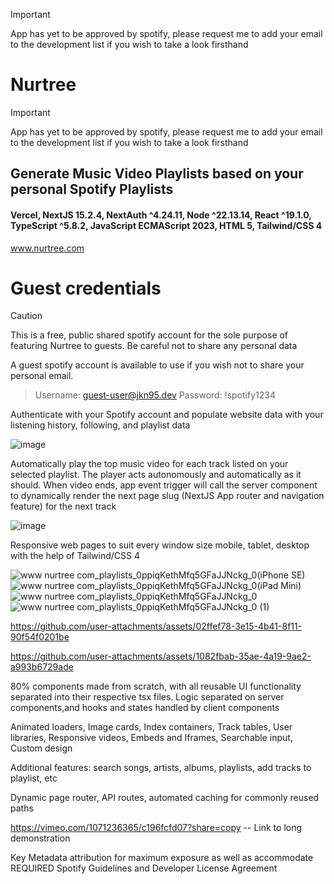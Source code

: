 > [!IMPORTANT]
> App has yet to be approved by spotify, please request me to add your email to the development list if you wish to take a look firsthand

# Nurtree
> [!IMPORTANT]
> App has yet to be approved by spotify, please request me to add your email to the development list if you wish to take a look firsthand
## Generate Music Video Playlists based on your personal Spotify Playlists
#### Vercel, NextJS 15.2.4, NextAuth ^4.24.11, Node ^22.13.14, React ^19.1.0, TypeScript ^5.8.2, JavaScript ECMAScript 2023, HTML 5, Tailwind/CSS 4

www.nurtree.com

# Guest credentials
> [!CAUTION]
> This is a free, public shared spotify account for the sole purpose of featuring Nurtree to guests. Be careful not to share any personal data

A guest spotify account is available to use if you wish not to share your personal email.
  > Username: guest-user@jkn95.dev
  > Password: !spotify1234


Authenticate with your Spotify account and populate website data with your listening history, following, and playlist data

![image](https://github.com/user-attachments/assets/24a097af-402a-47c0-993b-1abd5a9c7a3a)

Automatically play the top music video for each track listed on your selected playlist. The player acts autonomously and automatically as it should. When video ends, app event trigger will call the server component to dynamically render the next page slug (NextJS App router and navigation feature) for the next track

![image](https://github.com/user-attachments/assets/f81f38fd-3b0e-4f16-ab0c-9c6be75ff25c)

Responsive web pages to suit every window size mobile, tablet, desktop with the help of Tailwind/CSS 4

![www nurtree com_playlists_0ppiqKethMfq5GFaJJNckg_0(iPhone SE)](https://github.com/user-attachments/assets/6b46d7ad-a662-46ed-9ad8-63b60f9dc080) ![www nurtree com_playlists_0ppiqKethMfq5GFaJJNckg_0(iPad Mini)](https://github.com/user-attachments/assets/c4203c04-5a95-4a69-a738-9785230b6707) ![www nurtree com_playlists_0ppiqKethMfq5GFaJJNckg_0](https://github.com/user-attachments/assets/d6acbbf9-7de7-4b0e-a36c-59435ce395f4) ![www nurtree com_playlists_0ppiqKethMfq5GFaJJNckg_0 (1)](https://github.com/user-attachments/assets/d5feb092-04ff-4c23-a4df-f93b736cfb5a)

https://github.com/user-attachments/assets/02ffef78-3e15-4b41-8f11-90f54f0201be

https://github.com/user-attachments/assets/1082fbab-35ae-4a19-9ae2-a993b6729ade

80% components made from scratch, with all reusable UI functionality separated into their respective tsx files. Logic separated on server components,and hooks and states handled by client components

Animated loaders, Image cards, Index containers, Track tables, User libraries, Responsive videos, Embeds and Iframes, Searchable input, Custom design

Additional features: search songs, artists, albums, playlists, add tracks to playlist, etc

Dynamic page router, API routes, automated caching for commonly reused paths

https://vimeo.com/1071236365/c196fcfd07?share=copy -- Link to long demonstration

Key Metadata attribution for maximum exposure as well as accommodate REQUIRED Spotify Guidelines and Developer License Agreement




